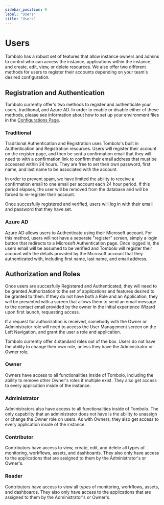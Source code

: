 ```yaml
---
sidebar_position: 9
label: "Users"
title: "Users"
---
```


# Users

Tombolo has a robust set of features that allow instance owners and admins to control who can access the instance, applications within the instance, and create, edit, view, or delete resources. We also offer two different methods for users to register their accounts depending on your team's desired configuration.

## Registration and Authentication

Tombolo currently offer's two methods to register and authenticate your users, traditional, and Azure AD. In order to enable or disable either of these methods, please see information about how to set up your environment files in the [Configurations Page](/docs/Install/Configurations).

### Traditional

Traditional Authentication and Registration uses Tombolo's built in Authentication and Registration resources. Users will register their account on the register page, and then be sent a confirmation email that they will need to with a confirmation link to confirm their email address that must be accessed within 24 hours. They are free to set their own password, first name, and last name to be associated with the account.

In order to prevent spam, we have limited the ability to receive a confirmation email to one email per account each 24 hour period. If this period elapses, the user will be removed from the database and will be forced to re-register their account.

Once succesfully registered and verified, users will log in with their email and password that they have set.

### Azure AD

Azure AD allows users to Authenticate using their Microsoft account. For this method, users will not have a seperate "register" screen, simply a login button that redirects to a Microsoft Authentication page. Once logged in, the users email will be assumed to be verified and Tombolo will register their account with the details provided by the Microsoft account that they authenticated with, including first name, last name, and email address.

## Authorization and Roles

Once users are succesfully Registered and Authenticated, they will need to be granted Authorization to the set of applications and features desired to be granted to them. If they do not have both a Role and an Application, they will be presented with a screen that allows them to send an email message to the contact email provided by the owner in the initial experience Wizard upon first launch, requesting access.

If a request for authorization is received, somebody with the Owner or Administrator role will need to access the User Management screen on the Left Navigation, and grant the user a role and application.

Tombolo currently offer 4 standard roles out of the box. Users do not have the ability to change their own role, unless they have the Administrator or Owner role.

### Owner

Owners have access to all functionalities inside of Tombolo, including the ability to remove other Owner's roles if multiple exist. They also get access to every application inside of the instance.

### Administrator

Administrators also have access to all functionalities inside of Tombolo. The only capability that an administrator does not have is the ability to unassign or change the Owner role on users. As with Owners, they also get access to every application inside of the instance.

### Contributor

Contributors have access to view, create, edit, and delete all types of monitoring, workflows, assets, and dashboards. They also only have access to the applications that are assigned to them by the Administrator's or Owner's.

### Reader

Contributors have access to view all types of monitoring, workflows, assets, and dashboards. They also only have access to the applications that are assigned to them by the Administrator's or Owner's.
